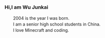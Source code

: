 ### Hi,I am Wu Junkai  
　　2004 is the year I was born.  
　　I am a senior high school students in China.  
　　I love Minecraft and coding.  
![]()
